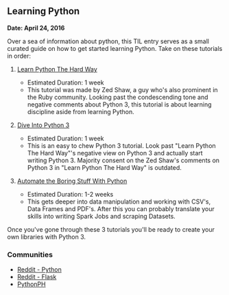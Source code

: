 ## Learning Python

**Date: April 24, 2016**

Over a sea of information about python, this TIL entry serves as a small curated guide on how to get started learning Python. Take on these tutorials in order:

1. [Learn Python The Hard Way](http://learnpythonthehardway.org/book)
	- Estimated Duration: 1 week 
	- This tutorial was made by Zed Shaw, a guy who's also prominent in the Ruby community. Looking past the condescending tone and negative comments about Python 3, this tutorial is about learning discipline aside from learning Python.

2. [Dive Into Python 3](http://www.diveintopython3.net/)
	- Estimated Duration: 1 week
	- This is an easy to chew Python 3 tutorial. Look past "Learn Python The Hard Way"'s negative view on Python 3 and actually start writing Python 3. Majority consent on the Zed Shaw's comments on Python 3 in "Learn Python The Hard Way" is outdated.

3. [Automate the Boring Stuff With Python](https://automatetheboringstuff.com/)
	- Estimated Duration: 1-2 weeks
	- This gets deeper into data manipulation and working with CSV's, Data Frames and PDF's. After this you can probably translate your skills into writing Spark Jobs and scraping Datasets.

Once you've gone through these 3 tutorials you'll be ready to create your own libraries with Python 3. 

### Communities

- [Reddit - Python](http://reddit.com/r/python)
- [Reddit - Flask](http://reddit.com/r/flask)
- [PythonPH](https://python.ph/)

